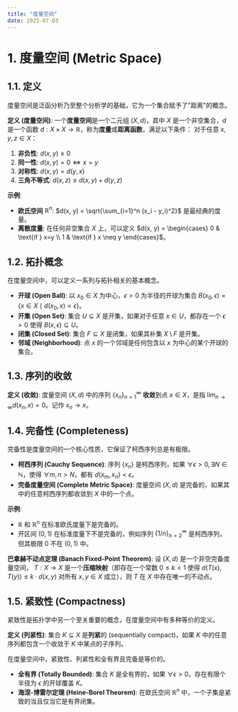 ```yaml
---
title: "度量空间"
date: 2025-07-03
---
```


# 1. 度量空间 (Metric Space)

## 1.1. 定义

度量空间是泛函分析乃至整个分析学的基础，它为一个集合赋予了"距离"的概念。

**定义 (度量空间)**:
一个**度量空间**是一个二元组 $(X, d)$，其中 $X$ 是一个非空集合，$d$ 是一个函数 $d: X \times X \to \mathbb{R}$，称为**度量**或**距离函数**，满足以下条件：
对于任意 $x, y, z \in X$：

1. **非负性**: $d(x, y) \ge 0$
2. **同一性**: $d(x, y) = 0 \iff x = y$
3. **对称性**: $d(x, y) = d(y, x)$
4. **三角不等式**: $d(x, z) \le d(x, y) + d(y, z)$

**示例**:

- **欧氏空间** $\mathbb{R}^n$: $d(x, y) = \sqrt{\sum_{i=1}^n (x_i - y_i)^2}$ 是最经典的度量。
- **离散度量**: 在任何非空集合 $X$ 上，可以定义 $d(x, y) = \begin{cases} 0 & \text{if } x=y \\ 1 & \text{if } x \neq y \end{cases}$。

## 1.2. 拓扑概念

在度量空间中，可以定义一系列与拓扑相关的基本概念。

- **开球 (Open Ball)**: 以 $x_0 \in X$ 为中心，$\epsilon > 0$ 为半径的开球为集合 $B(x_0, \epsilon) = \{ x \in X \mid d(x_0, x) < \epsilon \}$。
- **开集 (Open Set)**: 集合 $U \subseteq X$ 是开集，如果对于任意 $x \in U$，都存在一个 $\epsilon > 0$ 使得 $B(x, \epsilon) \subseteq U$。
- **闭集 (Closed Set)**: 集合 $F \subseteq X$ 是闭集，如果其补集 $X \setminus F$ 是开集。
- **邻域 (Neighborhood)**: 点 $x$ 的一个邻域是任何包含以 $x$ 为中心的某个开球的集合。

## 1.3. 序列的收敛

**定义 (收敛)**:
度量空间 $(X, d)$ 中的序列 $\{x_n\}_{n=1}^\infty$ **收敛**到点 $x \in X$，是指 $\lim_{n \to \infty} d(x_n, x) = 0$。记作 $x_n \to x$。

## 1.4. 完备性 (Completeness)

完备性是度量空间的一个核心性质，它保证了柯西序列总是有极限。

- **柯西序列 (Cauchy Sequence)**: 序列 $\{x_n\}$ 是柯西序列，如果 $\forall \epsilon > 0, \exists N \in \mathbb{N}$，使得 $\forall m, n > N$，都有 $d(x_m, x_n) < \epsilon$。
- **完备度量空间 (Complete Metric Space)**: 度量空间 $(X, d)$ 是完备的，如果其中的任意柯西序列都收敛到 $X$ 中的一个点。

**示例**:

- $\mathbb{R}$ 和 $\mathbb{R}^n$ 在标准欧氏度量下是完备的。
- 开区间 $(0, 1)$ 在标准度量下不是完备的，例如序列 $\{1/n\}_{n=2}^\infty$ 是柯西序列，但其极限 $0$ 不在 $(0, 1)$ 中。

**巴拿赫不动点定理 (Banach Fixed-Point Theorem)**:
设 $(X, d)$ 是一个非空完备度量空间， $T: X \to X$ 是一个**压缩映射**（即存在一个常数 $0 \le k < 1$ 使得 $d(T(x), T(y)) \le k \cdot d(x, y)$ 对所有 $x, y \in X$ 成立），则 $T$ 在 $X$ 中存在唯一的不动点。

## 1.5. 紧致性 (Compactness)

紧致性是拓扑学中另一个至关重要的概念，在度量空间中有多种等价的定义。

**定义 (列紧性)**:
集合 $K \subseteq X$ 是**列紧**的 (sequentially compact)，如果 $K$ 中的任意序列都包含一个收敛于 $K$ 中某点的子序列。

在度量空间中，紧致性、列紧性和全有界且完备是等价的。

- **全有界 (Totally Bounded)**: 集合 $K$ 是全有界的，如果 $\forall \epsilon > 0$，存在有限个半径为 $\epsilon$ 的开球覆盖 $K$。
- **海涅-博雷尔定理 (Heine-Borel Theorem)**: 在欧氏空间 $\mathbb{R}^n$ 中，一个子集是紧致的当且仅当它是有界闭集。
